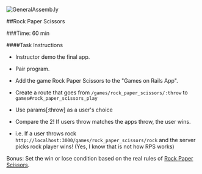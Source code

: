 ![GeneralAssemb.ly](http://studio.generalassemb.ly/GA_Slide_Assets/Exercise_icon_md.png)


##Rock Paper Scissors

###Time: 60 min


####Task Instructions

*	Instructor demo the final app.

*	Pair program.

* Add the game Rock Paper Scissors to the "Games on Rails App".

*	Create a route that goes from ```/games/rock_paper_scissors/:throw``` to ```games#rock_paper_scissors_play```

*	Use params[:throw] as a user's choice

*	Compare the 2! If  users throw matches the apps throw, the user wins.

*	i.e. If a user throws rock ```http://localhost:3000/games/rock_paper_scissors/rock``` and the server picks rock player wins! (Yes,  I know that is not how RPS works)

Bonus: Set the win or lose condition based on the real rules of [Rock Paper Scissors](http://en.wikipedia.org/wiki/Rock-paper-scissors).